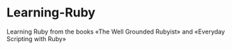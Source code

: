 Learning-Ruby
=============

Learning Ruby from the books «The Well Grounded Rubyist» and «Everyday Scripting with Ruby»
